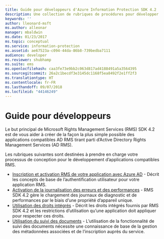 ```yaml
---
title: Guide pour développeurs d'Azure Information Protection SDK 4.2 | Microsoft Docs
description: Une collection de rubriques de procédures pour développer l'AIP SDK 4.2
keywords: ''
author: lleonard-msft
ms.author: alleonar
manager: mbaldwin
ms.date: 01/23/2017
ms.topic: conceptual
ms.service: information-protection
ms.assetid: ae67523a-c094-44da-86b8-739bedba7111
audience: developer
ms.reviewer: shubhamp
ms.suite: ems
ms.openlocfilehash: caa3fe73e9bb2c063d817ad4188491a5a3564395
ms.sourcegitcommit: 26a2c1becdf3e3145dc1168f5ea8492f2e1ff2f3
ms.translationtype: HT
ms.contentlocale: fr-FR
ms.lasthandoff: 09/07/2018
ms.locfileid: "44146249"
---
```

# <a name="developer-guidance"></a>Guide pour développeurs
Le but principal de Microsoft Rights Management Services (RMS) SDK 4.2 est de vous aider à créer de la façon la plus simple possible des applications compatibles AD RMS tirant parti d’Active Directory Rights Management Services (AD RMS).

Les rubriques suivantes sont destinées à prendre en charge votre processus de conception pour le développement d’applications compatibles RMS.

- [Inscription et activation RMS de votre application avec Azure AD](authentication-integration.md) - Décrit les concepts de base de l’authentification utilisateur pour votre application RMS.
- [Activation de la journalisation des erreurs et des performances](enabling-logging.md) - RMS SDK 4.2 gère le chargement des journaux de diagnostic et de performances par le biais d’une propriété d’appareil unique.
- [Utilisation des droits intégrés](built-in-rights-usage-restriction-reference.md) - Décrit les droits intégrés fournis par RMS SDK 4.2 et les restrictions d’utilisation qu’une application doit appliquer pour respecter ces droits.
- [Utilisation du suivi des documents](how-to-use-document-tracking.md) - L’utilisation de la fonctionnalité de suivi des documents nécessite une connaissance de base de la gestion des métadonnées associées et de l’inscription auprès du service.
